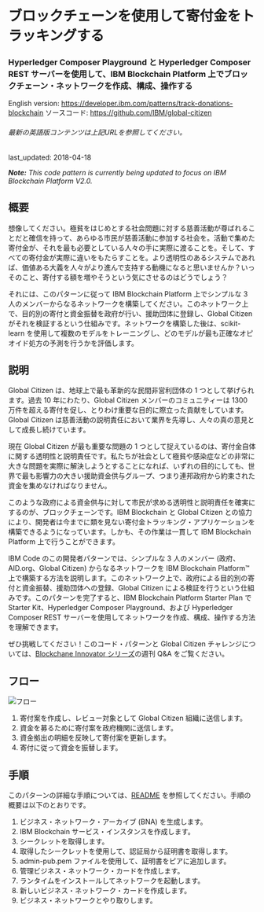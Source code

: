 # ブロックチェーンを使用して寄付金をトラッキングする

### Hyperledger Composer Playground と Hyperledger Composer REST サーバーを使用して、IBM Blockchain Platform 上でブロックチェーン・ネットワークを作成、構成、操作する

English version: https://developer.ibm.com/patterns/track-donations-blockchain
  ソースコード: https://github.com/IBM/global-citizen

###### 最新の英語版コンテンツは上記URLを参照してください。
last_updated: 2018-04-18

 
_**Note:** This code pattern is currently being updated to focus on IBM Blockchain Platform V2.0._

## 概要

想像してください。極貧をはじめとする社会問題に対する慈善活動が尊ばれることだと確信を持って、あらゆる市民が慈善活動に参加する社会を。活動で集めた寄付金が、それを最も必要としている人々の手に実際に渡ることを。そして、すべての寄付金が実際に違いをもたらすことを。より透明性のあるシステムであれば、価値ある大義を人々がより進んで支持する動機になると思いませんか？いっそのこと、寄付する額を増やそうという気にさせるのはどうでしょう？

それには、このパターンに従って IBM Blockchain Platform 上でシンプルな 3 人のメンバーからなるネットワークを構築してください。このネットワーク上で、目的別の寄付と資金振替を政府が行い、援助団体に登録し、Global Citizen がそれを検証するという仕組みです。ネットワークを構築した後は、scikit-learn を使用して複数のモデルをトレーニングし、どのモデルが最も正確なオピオイド処方の予測を行うかを評価します。

## 説明

Global Citizen は、地球上で最も革新的な民間非営利団体の 1 つとして挙げられます。過去 10 年にわたり、Global Citizen メンバーのコミュニティーは 1300 万件を超える寄付を促し、とりわけ重要な目的に際立った貢献をしています。Global Citizen は慈善活動の説明責任において業界を先導し、人々の真の意見として成長し続けています。

現在 Global Citizen が最も重要な問題の 1 つとして捉えているのは、寄付金自体に関する透明性と説明責任です。私たちが社会として極貧や感染症などの非常に大きな問題を実際に解決しようとすることになれば、いずれの目的にしても、世界で最も影響力の大きい援助資金供与グループ、つまり連邦政府から約束された資金を集めなければなりません。

このような政府による資金供与に対して市民が求める透明性と説明責任を確実にするのが、ブロックチェーンです。IBM Blockchain と Global Citizen との協力により、開発者は今までに類を見ない寄付金トラッキング・アプリケーションを構築できるようになっています。しかも、その作業は一貫して IBM Blockchain Platform 上で行うことができます。

IBM Code のこの開発者パターンでは、シンプルな 3 人のメンバー (政府、AID.org、Global Citizen) からなるネットワークを IBM Blockchain Platform&trade; 上で構築する方法を説明します。このネットワーク上で、政府による目的別の寄付と資金振替、援助団体への登録、Global Citizen による検証を行うという仕組みです。このパターンを完了すると、IBM Blockchain Platform Starter Plan で Starter Kit、Hyperledger Composer Playground、および Hyperledger Composer REST サーバーを使用してネットワークを作成、構成、操作する方法を理解できます。

ぜひ挑戦してください！このコード・パターンと Global Citizen チャレンジについては、[Blockchane Innovator シリーズ](https://developer.ibm.com/tv/blockchain-innovators/)の週刊 Q&amp;A をご覧ください。

## フロー

![フロー](../../images/arch-blockchain-global-citizen.png)

1. 寄付案を作成し、レビュー対象として Global Citizen 組織に送信します。
1. 資金を募るために寄付案を政府機関に送信します。
1. 資金拠出の明細を反映して寄付案を更新します。
1. 寄付に従って資金を振替します。

## 手順

このパターンの詳細な手順については、[README](https://github.com/IBM/global-citizen/blob/master/README.md) を参照してください。手順の概要は以下のとおりです。

1. ビジネス・ネットワーク・アーカイブ (BNA) を生成します。
2. IBM Blockchain サービス・インスタンスを作成します。
3. シークレットを取得します。
4. 取得したシークレットを使用して、認証局から証明書を取得します。
5. admin-pub.pem ファイルを使用して、証明書をピアに追加します。
6. 管理ビジネス・ネットワーク・カードを作成します。
7. ランタイムをインストールしてネットワークを起動します。
8. 新しいビジネス・ネットワーク・カードを作成します。
9. ビジネス・ネットワークとやり取りします。
